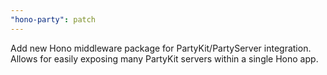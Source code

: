 ```yaml
---
"hono-party": patch
---
```


Add new Hono middleware package for PartyKit/PartyServer integration. Allows for easily exposing many PartyKit servers within a single Hono app.
